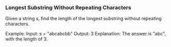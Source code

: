 ### Longest Substring Without Repeating Characters

Given a string s, find the length of the longest substring without repeating characters.

Example:
Input: s = "abcabcbb"
Output: 3
Explanation: The answer is "abc", with the length of 3.
